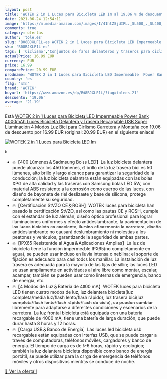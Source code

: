 ```yaml
---
layout: post
title: 'WOTEK 2 in 1 Luces para Bicicleta LED Im al 19.06 % de descuento'
date: 2021-06-24 12:54:11
image: 'https://m.media-amazon.com/images/I/41htZSjdIPL._SL500_._SL400_.jpg'
comments: true
category: ofertas
author: 'tole.es'
slug: 'B08BJXLF1L-es WOTEK 2 in 1 Luces para Bicicleta LED Impermeable Power...'
sku: 'B08BJXLF1L-es'
tags: [ 'Ciclismo','Conjuntos de faros delanteros y traseros para ciclismo','Deportes y aire libre','Luces y reflectores de ciclismo','Ropa y equipo para deportes','bicicleta','wotek', ]
actualPrice: 16.99 EUR
currency: EUR
price: 16.99
comparePrice: 20.99 EUR
prodname: 'WOTEK 2 in 1 Luces para Bicicleta LED Impermeable  Power Bank 4000mAh Luces Bicicleta Delantera y Trasera Recargable USB  Super Lluminación 4 Modos Luz Bici para Ciclismo Carretera y Montaña'
country: 'es'
flag: '🇪🇸'
brand: 'WOTEK'
buyurl: 'https://www.amazon.es/dp/B08BJXLF1L/?tag=tolees-21'
descuento: '19.06'
average: '21.19'
---
```


Está [WOTEK 2 in 1 Luces para Bicicleta LED Impermeable  Power Bank 4000mAh Luces Bicicleta Delantera y Trasera Recargable USB  Super Lluminación 4 Modos Luz Bici para Ciclismo Carretera y Montaña](https://www.amazon.es/dp/B08BJXLF1L/?tag=tolees-21) con 19.06 de descuento por 16.99 EUR (original: 20.99 EUR) en el siguiente enlace!

[![WOTEK 2 in 1 Luces para Bicicleta LED Im](https://m.media-amazon.com/images/I/41htZSjdIPL._SL500_._SL400_.jpg)](https://www.amazon.es/dp/B08BJXLF1L/?tag=tolees-21)

ℹ️:

- 🔥【400 Lúmenes＆Sadmsung Bolas LED】La luz bicicleta delantera puede alcanzar los 450 lúmenes, el brillo de la luz trasera bici es 50 lúmenes, alto brillo y largo alcance para garantizar la seguridad de la conducción; la luz bicicleta delantera están equipadas con las bolas XPG de alta calidad y las traseras con Samsung bolas LED 5W, con material ABS resistente a la corrosión como cuerpo de las luces, con diseño de bayoneta de riel deslizante y base de silicona, protege completamente su seguridad.
- 🔥【Certificación StVZO CE＆ROSH】WOTEK luces para bicicleta han pasado la certificación StVZO, así como las pautas CE y ROSH, cumple con el estándar de luz alemán, diseño óptico profesional para lograr iluminaciones uniformes y efecto antideslumbrante, la pavimentación de las luces bicicleta es excelente, ilumina eficazmente la carretera, diseño antideslumbrante no causará deslumbramiento ni molestias a los peatones y vehículos, garantizando la seguridad de ambas partes.
- 🔥【IPX65 Resistentde al Agua＆Aplicaciones Amplias】La luz de bicicleta tiene la función impermeable IPX65(no completamente en agua), se pueden usar incluso en lluvia intensa o neblina; el soporte de fijación es adecuado para casi todos los manillar. La instalación de luz trasera es adecuada para la mayoría de las tijas de sillín; las luces LED se usan ampliamente en actividades al aire libre como montar, escalar, acampar, también se pueden usar como linternas de emergencia, banco de energía, etc.
- 🔥【4 Modos de Luz＆Batería de 4000 mA】WOTEK luces para bicicleta LED tienen cuatro modos de luz, luz delantera bicicleta(luz completa/media luz/flash lento/flash rápido), luz trasera bici(luz completa/flash lento/flash rápido/flash de ciclo), se pueden cambiar libremente para adaptarse a diferentes condiciones y escenarios de la carretera. La luz frontal bicicleta está equipada con una batería recargable de 4000 mA, tiene una batería de larga duración, que puede durar hasta 8 horas y 12 horas.
- 🔥【Carga USB＆Banco de Energía】Las luces led bicicleta usb recargables están equipadas con interfaz USB, que se puede cargar a través de computadoras, teléfonos móviles, cargadores y banco de energía. El tiempo de carga es de 5-6 horas, rápido y ecológico; también la luz delantera bicicleta disponible como banco de energía portátil, se puede utilizar para la carga de emergencia de teléfonos móviles y otros dispositivos mientras se conduce de noche.

[🛒 Ver la oferta!!](https://www.amazon.es/dp/B08BJXLF1L/?tag=tolees-21)
